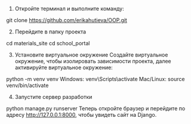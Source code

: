 1. Откройте терминал и выполните команду:

git clone https://github.com/erikahutieva/OOP.git

2. Перейдите в папку проекта

cd materials_site
cd school_portal

3. Установите виртуальное окружение
Создайте виртуальное окружение, чтобы изолировать зависимости проекта, далее активируйте виртуальное окружение:

python -m venv venv
Windows: venv\Scripts\activate
Mac/Linux: source venv/bin/activate

4. Запустите сервер разработки

python manage.py runserver
Теперь откройте браузер и перейдите по адресу http://127.0.0.1:8000, чтобы увидеть сайт на Django.